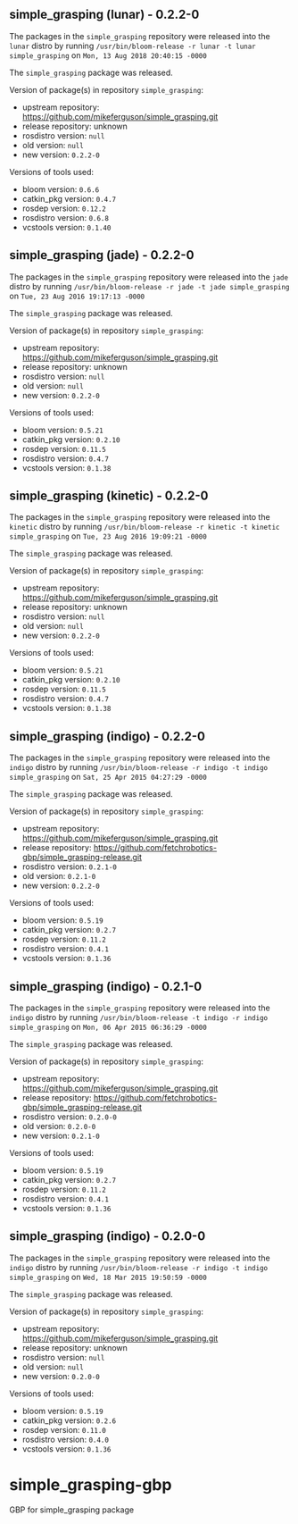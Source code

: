 ## simple_grasping (lunar) - 0.2.2-0

The packages in the `simple_grasping` repository were released into the `lunar` distro by running `/usr/bin/bloom-release -r lunar -t lunar simple_grasping` on `Mon, 13 Aug 2018 20:40:15 -0000`

The `simple_grasping` package was released.

Version of package(s) in repository `simple_grasping`:

- upstream repository: https://github.com/mikeferguson/simple_grasping.git
- release repository: unknown
- rosdistro version: `null`
- old version: `null`
- new version: `0.2.2-0`

Versions of tools used:

- bloom version: `0.6.6`
- catkin_pkg version: `0.4.7`
- rosdep version: `0.12.2`
- rosdistro version: `0.6.8`
- vcstools version: `0.1.40`


## simple_grasping (jade) - 0.2.2-0

The packages in the `simple_grasping` repository were released into the `jade` distro by running `/usr/bin/bloom-release -r jade -t jade simple_grasping` on `Tue, 23 Aug 2016 19:17:13 -0000`

The `simple_grasping` package was released.

Version of package(s) in repository `simple_grasping`:

- upstream repository: https://github.com/mikeferguson/simple_grasping.git
- release repository: unknown
- rosdistro version: `null`
- old version: `null`
- new version: `0.2.2-0`

Versions of tools used:

- bloom version: `0.5.21`
- catkin_pkg version: `0.2.10`
- rosdep version: `0.11.5`
- rosdistro version: `0.4.7`
- vcstools version: `0.1.38`


## simple_grasping (kinetic) - 0.2.2-0

The packages in the `simple_grasping` repository were released into the `kinetic` distro by running `/usr/bin/bloom-release -r kinetic -t kinetic simple_grasping` on `Tue, 23 Aug 2016 19:09:21 -0000`

The `simple_grasping` package was released.

Version of package(s) in repository `simple_grasping`:

- upstream repository: https://github.com/mikeferguson/simple_grasping.git
- release repository: unknown
- rosdistro version: `null`
- old version: `null`
- new version: `0.2.2-0`

Versions of tools used:

- bloom version: `0.5.21`
- catkin_pkg version: `0.2.10`
- rosdep version: `0.11.5`
- rosdistro version: `0.4.7`
- vcstools version: `0.1.38`


## simple_grasping (indigo) - 0.2.2-0

The packages in the `simple_grasping` repository were released into the `indigo` distro by running `/usr/bin/bloom-release -r indigo -t indigo simple_grasping` on `Sat, 25 Apr 2015 04:27:29 -0000`

The `simple_grasping` package was released.

Version of package(s) in repository `simple_grasping`:
- upstream repository: https://github.com/mikeferguson/simple_grasping.git
- release repository: https://github.com/fetchrobotics-gbp/simple_grasping-release.git
- rosdistro version: `0.2.1-0`
- old version: `0.2.1-0`
- new version: `0.2.2-0`

Versions of tools used:
- bloom version: `0.5.19`
- catkin_pkg version: `0.2.7`
- rosdep version: `0.11.2`
- rosdistro version: `0.4.1`
- vcstools version: `0.1.36`


## simple_grasping (indigo) - 0.2.1-0

The packages in the `simple_grasping` repository were released into the `indigo` distro by running `/usr/bin/bloom-release -t indigo -r indigo simple_grasping` on `Mon, 06 Apr 2015 06:36:29 -0000`

The `simple_grasping` package was released.

Version of package(s) in repository `simple_grasping`:
- upstream repository: https://github.com/mikeferguson/simple_grasping.git
- release repository: https://github.com/fetchrobotics-gbp/simple_grasping-release.git
- rosdistro version: `0.2.0-0`
- old version: `0.2.0-0`
- new version: `0.2.1-0`

Versions of tools used:
- bloom version: `0.5.19`
- catkin_pkg version: `0.2.7`
- rosdep version: `0.11.2`
- rosdistro version: `0.4.1`
- vcstools version: `0.1.36`


## simple_grasping (indigo) - 0.2.0-0

The packages in the `simple_grasping` repository were released into the `indigo` distro by running `/usr/bin/bloom-release -r indigo -t indigo simple_grasping` on `Wed, 18 Mar 2015 19:50:59 -0000`

The `simple_grasping` package was released.

Version of package(s) in repository `simple_grasping`:
- upstream repository: https://github.com/mikeferguson/simple_grasping.git
- release repository: unknown
- rosdistro version: `null`
- old version: `null`
- new version: `0.2.0-0`

Versions of tools used:
- bloom version: `0.5.19`
- catkin_pkg version: `0.2.6`
- rosdep version: `0.11.0`
- rosdistro version: `0.4.0`
- vcstools version: `0.1.36`


# simple_grasping-gbp
GBP for simple_grasping package
